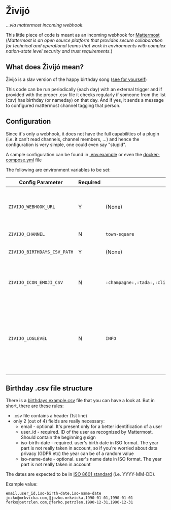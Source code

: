 # Živijó

...*via mattermost incoming webhook*.

This little piece of code is meant as an incoming webhook for [Mattermost](https://mattermost.com/) (*Mattermost is an open source platform that provides secure collaboration for technical and operational teams that work in environments with complex nation-state level security and trust requirements.*)

## What does Živijó mean?
Živijó is a slav version of the happy birthday song ([see for yourself](https://www.youtube.com/results?search_query=%C5%BEivij%C3%B3))

This code can be run periodically (each day) with an external trigger and if provided with the proper .csv file it checks regularly if someone from the list (csv) has birthday (or nameday) on that day. And if yes, it sends a message to configured mattermost channel tagging that person.

## Configuration

Since it's only a webhook, it does not have the full capabilities of a plugin (i.e. it can't read channels, channel members, ...) and hence the configuration is very simple, one could even say "stupid".

A sample configuration can be found in [.env.example](.env.example) or even the [docker-compose.yml](docker-compose.yml) file

The following are environment variables to be set:

| Config Parameter              | Required  | Default value                                                             | Description                                                   |
| ----------------------------- | --------- | ------------------------------------------------------------------------- | ------------------------------------------------------------- |
| `ZIVIJO_WEBHOOK_URL`          |     Y     | (None)                                                                    | Mattermost generated incoming webhook endpoint URL            |
| `ZIVIJO_CHANNEL`              |     N     | `town-square`                                                             | Channel to post in                                            |
| `ZIVIJO_BIRTHDAYS_CSV_PATH`   |     Y     | (None)                                                                    | Path to .csv file with birthdays                              |
| `ZIVIJO_ICON_EMOJI_CSV`       |     N     | `:champagne:,:tada:,:clinking_glasses:,:confetti_ball:,:gift:,:birthday:` | Comma separated list of emoji icons to be used in the message |
| `ZIVIJO_LOGLEVEL`             |     N     | `INFO`                                                                    | Log level respecting the defauly python logging levels: DEBUG, INFO, WARNING, ERROR, CRTICIAL |

## Birthday .csv file structure

There is a [birthdays.example.csv](birthdays.example.csv) file that you can have a look at. But in short, there are these rules:
* .csv file contains a header (1st line)
* only 2 (out of 4) fields are really necessary:
    * email - optional. It's present only for a better identification of a user
    * user_id - required. ID of the user as recognized by Mattermost. Should contain the beginning `@` sign
    * iso-birth-date - required. user's birth date in ISO format. The year part is not really taken in account, so if you're worried about data privacy (GDPR etc) the year can be of a random value
    * iso-name-date - optional. user's name date in ISO format. The year part is not really taken in account

The dates are expected to be in [ISO 8601 standard](https://www.iso.org/iso-8601-date-and-time-format.html) (i.e. YYYY-MM-DD).

Example value:
```
email,user_id,iso-birth-date,iso-name-date
jozko@mrkvicka.com,@jozko.mrkvicka,1990-01-01,1990-01-01
ferko@petrzlen.com,@ferko.petrzlen,1990-12-31,1990-12-31
```
